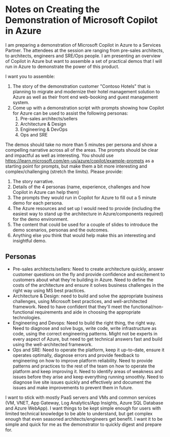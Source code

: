 # Notes on Creating the Demonstration of Microsoft Copilot in Azure

I am preparing a demonstration of Microsoft Copilot in Azure to a Services Partner. The attendees at the session are ranging from pre-sales architects, to architects, engineers and SRE/Ops people. I am presenting an overview of Copilot in Azure but want to assemble a set of practical demos that I will run in Azure to demonstrate the power of this product.

I want you to assemble:

1. The story of the demonstration customer "Contoso Hotels" that is planning to migrate and modernize their hotel management solution to Azure as well as their front end web-booking and guest management system.
1. Come up with a demonstration script with prompts showing how Copilot for Azure can be used to assist the following personas:
    1. Pre-sales architects/sellers
    1. Architecture & Design
    1. Engineering & DevOps
    1. Ops and SRE

The demos should take no more than 5 minutes per persona and show a compelling narrative across all of the areas. The prompts should be clear and impactful as well as interesting. You should use https://learn.microsoft.com/en-us/azure/copilot/example-prompts as a starting point for prompts, but make them a bit more interesting and complex/challenging (stretch the limits).
Please provide:

1. The story narrative.
1. Details of the 4 personas (name, experience, challenges and how Copilot in Azure can help them)
1. The prompts they would run in Copilot for Azure to fill out a 5 minute demo for each persona.
1. The Azure resources and set up I would need to provide (including the easiest way to stand up the architecture in Azure/components required) for the demo environment.
1. The content that could be used for a couple of slides to introduce the demo scenarios, personas and the outcomes.
1. Anything else you think that would help make this an interesting and insightful demo.

## Personas

- Pre-sales architects/sellers: Need to create architecture quickly, answer customer questions on the fly and provide confidence and excitement to customers about what they're building in Azure. Need to define the costs of the architecture and ensure it solves business challenges in the right way using MS best practices.
- Architecture & Design: need to build and solve the appropriate business challenges, using Microsoft best practices, and well-architected framework. Need to have confident that they'll meet the functional/non-functional requirements and aide in choosing the appropriate technologies.
- Engineering and Devops: Need to build the right thing, the right way. Need to diagnose and solve bugs, write code, write infrastructure as code, using the correct engineering patterns. Might not be experts in every aspect of Azure, but need to get technical answers fast and build using the well-architected framework.
- Ops and SRE: Need to operate the platform, keep it up-to-date, ensure it operates optimally, diagnose errors and provide feedback to engineering on how to improve platform reliability. Need to provide patterns and practices to the rest of the team on how to operate the platform and keep improving it. Need to identify areas of weakness and issues before they arise and keep everything running smoothly. Need to diagnose live site issues quickly and effectively and document the issues and make improvements to prevent them in future.

I want to stick with mostly PaaS servers and VMs and common services (VM, VNET, App Gateway, Log Analytics/App Insights, Azure SQL Database and Azure WebApp). I want things to be kept simple enough for users with limited technical knowledge to be able to understand, but get complex enough that even seasoned architects/engineers get benefit. I want it to be simple and quick for me as the demonstrator to quickly digest and prepare for.
